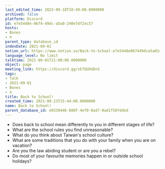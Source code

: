 ```yaml
---
last_edited_time: 2023-09-18T10:49:00.0000000
archived: false
platform: Discord
id: e7e5448e-0674-49dc-a5a0-240e7df2ec57
hosts:
- Bones
- π
parent_type: database_id
indexDate: 2021-09-01
notion_url: https://www.notion.so/Back-to-School-e7e5448e067449dca5a0240e7df2ec57
language_level: No limit
talktime: 2021-09-01T21:00:00.0000000
object: page
meeting_link: https://discord.gg/vE7QUXGDnS
tags:
- Talk
- 2021-09-01
- Bones
- π
title: Back to School!
created_time: 2021-08-23T15:44:00.0000000
name: Back to School!
parent_database_id: e9339446-880f-4ef0-8ad7-8ad1f507dded
---
```


   - Does back to school mean differently to you in different stages of life?
   - What are the school rules you find unreasonable?
   - What do you think about Taiwan's school culture?
   - What are some traditions that you do with your family when you are on vacation?
   - Are you the law abiding student or are you a rebel?
   - Do most of your favourite memories happen in or outside school holidays?








